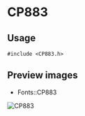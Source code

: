 CP883
==========

Usage
------

    #include <CP883.h>

Preview images
--------------
* Fonts::CP883 

![CP883](https://raw.githubusercontent.com/DisplayCore/CP883/master/Preview/CP883.png)

